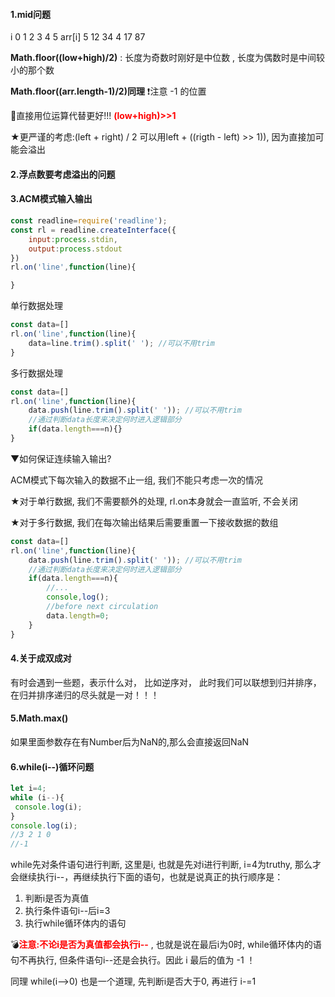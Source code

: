 #### 1.mid问题

   i              0     1      2     3     4      5
arr[i]         5    12    34    4    17    87 

**Math.floor((low+high)/2)** : 长度为奇数时刚好是中位数 , 长度为偶数时是中间较小的那个数

**Math.floor((arr.length-1)/2)同理**  ❗注意 -1 的位置

🌟直接用位运算代替更好!!!   <span style="color:red; font-weight:bold">(low+high)>>1</span>



★更严谨的考虑:(left + right) / 2 可以用left + ((rigth - left) >> 1)), 因为直接加可能会溢出



#### 2.浮点数要考虑溢出的问题



#### 3.ACM模式输入输出



```js
const readline=require('readline');
const rl = readline.createInterface({
    input:process.stdin,
    output:process.stdout
})
rl.on('line',function(line){

}
```

单行数据处理

```js
const data=[]
rl.on('line',function(line){
	data=line.trim().split(' '); //可以不用trim	
}
```



多行数据处理

```js
const data=[]
rl.on('line',function(line){
	data.push(line.trim().split(' ')); //可以不用trim	
    //通过判断data长度来决定何时进入逻辑部分
    if(data.length===n){}
}
```



▼如何保证连续输入输出? 

ACM模式下每次输入的数据不止一组, 我们不能只考虑一次的情况

★对于单行数据, 我们不需要额外的处理, rl.on本身就会一直监听, 不会关闭

★对于多行数据, 我们在每次输出结果后需要重置一下接收数据的数组

```js
const data=[]
rl.on('line',function(line){
	data.push(line.trim().split(' ')); //可以不用trim	
    //通过判断data长度来决定何时进入逻辑部分
    if(data.length===n){
        //...
        console,log();
        //before next circulation
        data.length=0;
    }
}
```





#### 4.关于成双成对

有时会遇到一些题，表示什么对， 比如逆序对， 此时我们可以联想到归并排序， 在归并排序递归的尽头就是一对！！！





#### 5.Math.max()

如果里面参数存在有Number后为NaN的,那么会直接返回NaN



#### 6.while(i--)循环问题

```js
let i=4;
while (i--){
 console.log(i);
}
console.log(i);
//3 2 1 0 
//-1
```

while先对条件语句进行判断, 这里是i, 也就是先对i进行判断, i=4为truthy, 那么才会继续执行i--，再继续执行下面的语句，也就是说真正的执行顺序是：

1. 判断i是否为真值
2. 执行条件语句i--后i=3 
3. 执行while循环体内的语句

💣<span style="font-weight:bold; color:red;">注意:不论i是否为真值都会执行i--</span> ,  也就是说在最后i为0时, while循环体内的语句不再执行, 但条件语句i--还是会执行。因此 i 最后的值为 -1 ！



同理 while(i-->0) 也是一个道理, 先判断i是否大于0, 再进行 i-=1 

















































